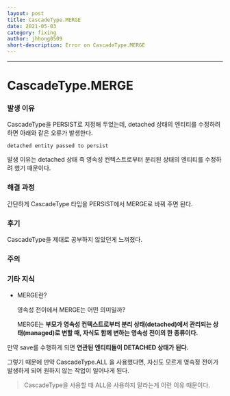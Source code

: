 ```yaml
---
layout: post
title: CascadeType.MERGE
date: 2021-05-03
category: fixing
author: jhhong0509
short-description: Error on CascadeType.MERGE
---
```

------

# CascadeType.MERGE

### 발생 이유

CascadeType을 PERSIST로 지정해 두었는데, detached 상태의 엔티티를 수정하려 하면 아래와 같은 오류가 발생한다.

`detached entity passed to persist`

발생 이유는 detached 상태 즉 영속성 컨텍스트로부터 분리된 상태의 엔티티를 수정하려 했기 때문이다.

### 해결 과정

간단하게 CascadeType 타입을 PERSIST에서 MERGE로 바꿔 주면 된다.

### 후기

CascadeType을 제대로 공부하지 않았던게 느껴졌다.

### 주의

### 기타 지식

- MERGE란?

  영속성 전이에서 MERGE는 어떤 의미일까?

  MERGE는 **부모가 영속성 컨텍스트로부터 분리 상태(detached)에서 관리되는 상태(managed)로 변할 때, 자식도 함께 변하는 영속성 전이의 한 종류이다.**

만약 save를 수행하게 되면 **연관된 엔티티들이 DETACHED 상태가 된다.**

그렇기 때문에 만약 CascadeType.ALL 을 사용했다면, 자신도 모르게 영속정 전이가 발생하게 되어 원하지 않는 작업이 일어나게 된다.

> CascadeType을 사용할 때 ALL을 사용하지 말라는게 이런 이유 때문이다.